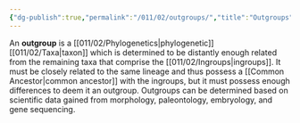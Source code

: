 ```yaml
---
{"dg-publish":true,"permalink":"/011/02/outgroups/","title":"Outgroups","tags":["BIOL422"],"noteIcon":"fallback","created":"2024-09-26T13:45:04.109-07:00","updated":"2024-09-26T15:22:14.274-07:00"}
---
```


An **outgroup** is a [[011/02/Phylogenetics\|phylogenetic]] [[011/02/Taxa\|taxon]] which is determined to be distantly enough related from the remaining taxa that comprise the [[011/02/Ingroups\|ingroups]]. It must be closely related to the same lineage and thus possess a [[Common Ancestor\|common ancestor]] with the ingroups, but it must possess enough differences to deem it an outgroup. Outgroups can be determined based on scientific data gained from morphology, paleontology, embryology, and gene sequencing.